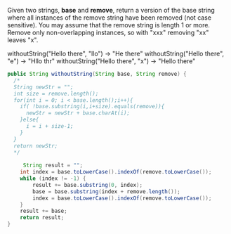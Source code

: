 Given two strings, **base** and **remove**, return a version of the base string where all instances of the remove string have been removed (not case sensitive). You may assume that the remove string is length 1 or more. Remove only non-overlapping instances, so with "xxx" removing "xx" leaves "x".

withoutString("Hello there", "llo") → "He there"
withoutString("Hello there", "e") → "Hllo thr"
withoutString("Hello there", "x") → "Hello there"



```java
public String withoutString(String base, String remove) {
  /*
  String newStr = "";
  int size = remove.length();
  for(int i = 0; i < base.length();i++){
    if( !base.substring(i,i+size).equals(remove)){
      newStr = newStr + base.charAt(i);
    }else{
      i = i + size-1;
    }
  }
  return newStr;
  */
  
     String result = "";
    int index = base.toLowerCase().indexOf(remove.toLowerCase());
    while (index != -1) {
        result += base.substring(0, index);
        base = base.substring(index + remove.length());
        index = base.toLowerCase().indexOf(remove.toLowerCase());
    }
    result += base;
    return result;
}

```

